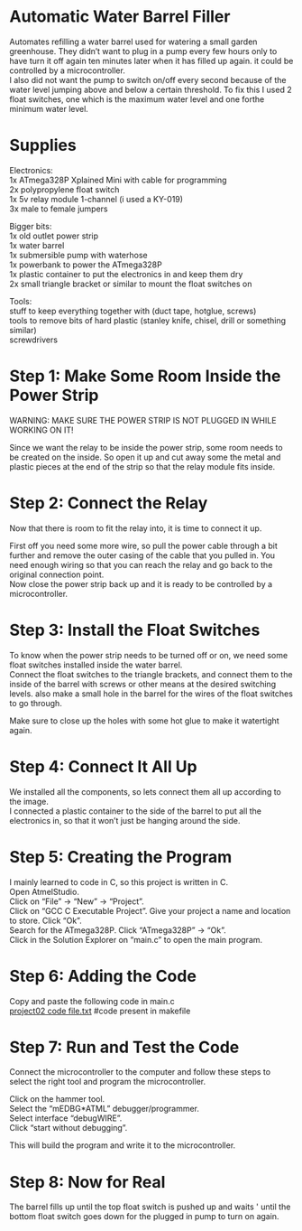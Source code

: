 #  Automatic Water Barrel Filler  
Automates refilling a water barrel used for watering a small garden greenhouse. They didn’t want to plug in a pump every few hours only to have turn it off again ten minutes later when it has filled up again.
it could be controlled by a microcontroller.  
I also did not want the pump to switch on/off every second because of the water level jumping above and below a certain threshold. To fix this I used 2 float switches, one which is the maximum water level and one forthe minimum water level.  

#  Supplies  

Electronics:  
1x ATmega328P Xplained Mini with cable for programming  
2x polypropylene float switch  
1x 5v relay module 1-channel (i used a KY-019)  
3x male to female jumpers   

Bigger bits:  
1x old outlet power strip  
1x water barrel  
1x submersible pump with waterhose  
1x powerbank to power the ATmega328P  
1x plastic container to put the electronics in and keep them dry  
2x small triangle bracket or similar to mount the float switches on  

Tools:  
stuff to keep everything together with (duct tape, hotglue, screws)  
tools to remove bits of hard plastic (stanley knife, chisel, drill or something similar)  
screwdrivers

#  Step 1: Make Some Room Inside the Power Strip  
WARNING: MAKE SURE THE POWER STRIP IS NOT PLUGGED IN WHILE WORKING ON IT!  

Since we want the relay to be inside the power strip, some room needs to be created on the inside. So open it up and cut away some the metal and plastic pieces at the end of the strip so that the relay module fits inside.  

#  Step 2: Connect the Relay  
Now that there is room to fit the relay into, it is time to connect it up.

First off you need some more wire, so pull the power cable through a bit further and remove the outer casing of the cable that you pulled in. You need enough wiring so that you can reach the relay and go back to the original connection point.     
Now close the power strip back up and it is ready to be controlled by a microcontroller.  

#  Step 3: Install the Float Switches  
To know when the power strip needs to be turned off or on, we need some float switches installed inside the water barrel.  
Connect the float switches to the triangle brackets, and connect them to the inside of the barrel with screws or other means at the desired switching levels. also make a small hole in the barrel for the wires of the float switches to go through.  

Make sure to close up the holes with some hot glue to make it watertight again.  

#  Step 4: Connect It All Up    

We installed all the components, so lets connect them all up according to the image.  
I connected a plastic container to the side of the barrel to put all the electronics in, so that it won’t just be hanging around the side.  

#  Step 5: Creating the Program  

I mainly learned to code in C, so this project is written in C.    
Open AtmelStudio.    
Click on “File” -> “New” -> “Project”.    
Click on “GCC C Executable Project”. Give your project a name and location to store. Click “Ok”.    
Search for the ATmega328P. Click “ATmega328P” -> “Ok”.    
Click in the Solution Explorer on “main.c” to open the main program.   

#  Step 6: Adding the Code  

Copy and paste the following code in main.c   
[project02 code file.txt](https://github.com/Kartikborkar/M2_Embedded_ProjectType_Automatic_Water_Barrel_Filler/files/7642477/project02.code.file.txt)
#code present in makefile   

#  Step 7: Run and Test the Code
Connect the microcontroller to the computer and follow these steps to select the right tool and program the microcontroller.

Click on the hammer tool.  
Select the “mEDBG*ATML” debugger/programmer.  
Select interface “debugWIRE”.  
Click “start without debugging”.  

This will build the program and write it to the microcontroller.  

#  Step 8: Now for Real  

The barrel fills up until the top float switch is pushed up and waits  '
until the bottom float switch goes down for the plugged in pump to turn on again.



